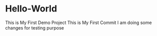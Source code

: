 # Hello-World
This is My First Demo Project 
This is My First Commit 
I am doing some changes for testing purpose
